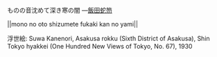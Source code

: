 ものの音沈めて深き寒の闇
—[飯田蛇笏](https://ja.wikipedia.org/wiki/飯田蛇笏)

||mono no oto shizumete fukaki kan no yami||

浮世絵: Suwa Kanenori, Asakusa rokku (Sixth District of Asakusa), Shin Tokyo hyakkei (One Hundred New Views of Tokyo, No. 67), 1930